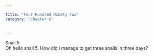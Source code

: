 ```yaml
---

title: "Four Hundred Ninety Two"
category: "Chapter 6"


---
```

<style>
body {
text-align: justify}
</style>

Snail 5
<br>
Oh hello snail 5. How did I manage to get three snails in three days?

